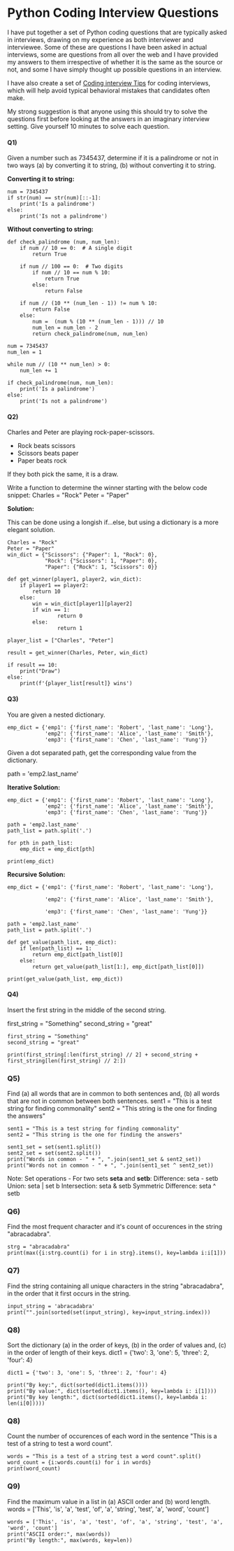 # Python Coding Interview Questions

I have put together a set of Python coding questions that are typically asked in interviews, drawing on my experience as both interviewer and interviewee. Some of these are questions I have been asked in actual interviews, some are questions from all over the web and I have provided my answers to them irrespective of whether it is the same as the source or not, and some I have simply thought up possible questions in an interview.

I have also create a set of [Coding interview Tips](https://github.com/arindamsinha12/interview_questions/blob/main/coding_interview_tips.md) for coding interviews, which will help avoid typical behavioral mistakes that candidates often make.

My strong suggestion is that anyone using this should try to solve the questions first before looking at the answers in an imaginary interview setting. Give yourself 10 minutes to solve each question.

#### Q1)
Given a number such as 7345437, determine if it is a palindrome or not in two ways (a) by converting it to string, (b) without converting it to string.

**Converting it to string:**

```
num = 7345437
if str(num) == str(num)[::-1]:
    print('Is a palindrome')
else:
    print('Is not a palindrome')
```

**Without converting to string:**

```
def check_palindrome (num, num_len):
    if num // 10 == 0:  # A single digit
        return True

    if num // 100 == 0:  # Two digits
        if num // 10 == num % 10:
            return True
        else:
            return False

    if num // (10 ** (num_len - 1)) != num % 10:
        return False
    else:
        num =  (num % (10 ** (num_len - 1))) // 10
        num_len = num_len - 2
        return check_palindrome(num, num_len)

num = 7345437
num_len = 1

while num // (10 ** num_len) > 0:
    num_len += 1

if check_palindrome(num, num_len):
    print('Is a palindrome')
else:
    print('Is not a palindrome')    
```

#### Q2)
Charles and Peter are playing rock-paper-scissors.
- Rock beats scissors
- Scissors beats paper
- Paper beats rock

If they both pick the same, it is a draw.

Write a function to determine the winner starting with the below code snippet:
Charles = "Rock"
Peter = "Paper"

**Solution:**

This can be done using a longish if...else, but using a dictionary is a more elegant solution.

```
Charles = "Rock"
Peter = "Paper"
win_dict = {"Scissors": {"Paper": 1, "Rock": 0},
            "Rock": {"Scissors": 1, "Paper": 0},
            "Paper": {"Rock": 1, "Scissors": 0}}

def get_winner(player1, player2, win_dict):
    if player1 == player2:
        return 10
    else:
        win = win_dict[player1][player2]
        if win == 1:
                return 0
        else:
                return 1

player_list = ["Charles", "Peter"]

result = get_winner(Charles, Peter, win_dict)

if result == 10:
    print("Draw")
else:
    print(f'{player_list[result]} wins')
```

#### Q3)
You are given a nested dictionary.

```
emp_dict = {'emp1': {'first_name': 'Robert', 'last_name': 'Long'},
            'emp2': {'first_name': 'Alice', 'last_name': 'Smith'},
            'emp3': {'first_name': 'Chen', 'last_name': 'Yung'}}
```

Given a dot separated path, get the corresponding value from the dictionary.

path = 'emp2.last_name'

**Iterative Solution:**

```
emp_dict = {'emp1': {'first_name': 'Robert', 'last_name': 'Long'},
            'emp2': {'first_name': 'Alice', 'last_name': 'Smith'},
            'emp3': {'first_name': 'Chen', 'last_name': 'Yung'}}

path = 'emp2.last_name'
path_list = path.split('.')

for pth in path_list:
    emp_dict = emp_dict[pth]

print(emp_dict)
```

**Recursive Solution:**

```
emp_dict = {'emp1': {'first_name': 'Robert', 'last_name': 'Long'},

            'emp2': {'first_name': 'Alice', 'last_name': 'Smith'},

            'emp3': {'first_name': 'Chen', 'last_name': 'Yung'}}

path = 'emp2.last_name'
path_list = path.split('.')

def get_value(path_list, emp_dict):
    if len(path_list) == 1:
        return emp_dict[path_list[0]]
    else:
        return get_value(path_list[1:], emp_dict[path_list[0]])

print(get_value(path_list, emp_dict))
```

#### Q4)

Insert the first string in the middle of the second string.

first_string = "Something"
second_string = "great"

```
first_string = "Something"
second_string = "great"

print(first_string[:len(first_string) // 2] + second_string + first_string[len(first_string) // 2:])
```

### Q5)

Find (a) all words that are in common to both sentences and, (b) all words that are not in common between both sentences.
sent1 = "This is a test string for finding commonality"
sent2 = "This string is the one for finding the answers"

```
sent1 = "This is a test string for finding commonality"
sent2 = "This string is the one for finding the answers"

sent1_set = set(sent1.split())
sent2_set = set(sent2.split())
print("Words in common - " + ", ".join(sent1_set & sent2_set))
print("Words not in common - " + ", ".join(sent1_set ^ sent2_set))
```

Note: Set operations - For two sets **seta** and **setb**:
Difference: seta - setb
Union: seta | set b
Intersection: seta & setb
Symmetric Difference: seta ^ setb

### Q6)

Find the most frequent character and it's count of occurences in the string "abracadabra".

```
strg = "abracadabra"
print(max({i:strg.count(i) for i in strg}.items(), key=lambda i:i[1]))
```

### Q7)

Find the string containing all unique characters in the string "abracadabra", in the order that it first occurs in the string.

```
input_string = 'abracadabra'
print("".join(sorted(set(input_string), key=input_string.index)))
```

### Q8)

Sort the dictionary (a) in the order of keys, (b) in the order of values and, (c) in the order of length of their keys.
dict1 = {'two': 3, 'one': 5, 'three': 2, 'four': 4}

```
dict1 = {'two': 3, 'one': 5, 'three': 2, 'four': 4}

print("By key:", dict(sorted(dict1.items())))
print("By value:", dict(sorted(dict1.items(), key=lambda i: i[1])))
print("By key length:", dict(sorted(dict1.items(), key=lambda i: len(i[0]))))
```

### Q8)

Count the number of occurences of each word in the sentence "This is a test of a string to test a word count".

```
words = "This is a test of a string test a word count".split()
word_count = {i:words.count(i) for i in words}
print(word_count)
```

### Q9)

Find the maximum value in a list in (a) ASCII order and (b) word length.
words = \['This', 'is', 'a', 'test', 'of', 'a', 'string', 'test', 'a', 'word', 'count']

```
words = ['This', 'is', 'a', 'test', 'of', 'a', 'string', 'test', 'a', 'word', 'count']
print("ASCII order:", max(words))
print("By length:", max(words, key=len))
```
